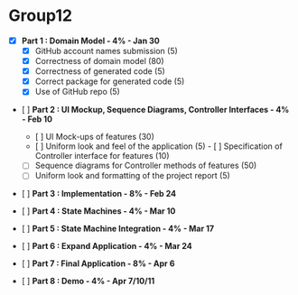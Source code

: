 # Group12

- [x] **Part 1 : Domain Model - 4% - Jan 30**  
  - [x] GitHub account names submission (5)  
  - [x] Correctness of domain model (80)  
  - [x] Correctness of generated code (5)  
  - [x] Correct package for generated code (5)  
  - [x] Use of GitHub repo (5)  

- [ ] **Part 2 : UI Mockup, Sequence Diagrams, Controller Interfaces - 4% - Feb 10**  
  - [ ] UI Mock-ups of features (30)
  - [ ] Uniform look and feel of the application (5)
  - [ ] Specification of Controller interface for features (10)
  - [ ] Sequence diagrams for Controller methods of features (50)
  - [ ] Uniform look and formatting of the project report (5)

- [ ] **Part 3 : Implementation - 8% - Feb 24**  

- [ ] **Part 4 : State Machines - 4% - Mar 10**  

- [ ] **Part 5 : State Machine Integration - 4% - Mar 17**  

- [ ] **Part 6 : Expand Application - 4% - Mar 24**  

- [ ] **Part 7 : Final Application - 8% - Apr 6**  

- [ ] **Part 8 : Demo - 4% - Apr 7/10/11**  
